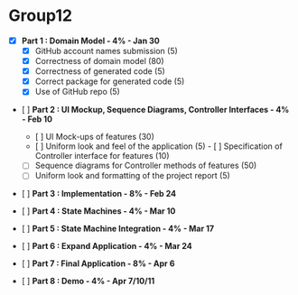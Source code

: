 # Group12

- [x] **Part 1 : Domain Model - 4% - Jan 30**  
  - [x] GitHub account names submission (5)  
  - [x] Correctness of domain model (80)  
  - [x] Correctness of generated code (5)  
  - [x] Correct package for generated code (5)  
  - [x] Use of GitHub repo (5)  

- [ ] **Part 2 : UI Mockup, Sequence Diagrams, Controller Interfaces - 4% - Feb 10**  
  - [ ] UI Mock-ups of features (30)
  - [ ] Uniform look and feel of the application (5)
  - [ ] Specification of Controller interface for features (10)
  - [ ] Sequence diagrams for Controller methods of features (50)
  - [ ] Uniform look and formatting of the project report (5)

- [ ] **Part 3 : Implementation - 8% - Feb 24**  

- [ ] **Part 4 : State Machines - 4% - Mar 10**  

- [ ] **Part 5 : State Machine Integration - 4% - Mar 17**  

- [ ] **Part 6 : Expand Application - 4% - Mar 24**  

- [ ] **Part 7 : Final Application - 8% - Apr 6**  

- [ ] **Part 8 : Demo - 4% - Apr 7/10/11**  
